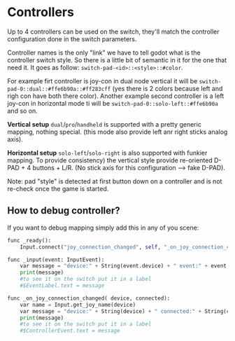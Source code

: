 # Controllers

Up to 4 controllers can be used on the switch, they'll match the controller configuration done in the switch parameters.

Controller names is the only "link" we have to tell godot what is the controller switch style. So there is a little bit of semantic in it for the one that need it. It goes as follow: `switch-pad-<id>::<style>::#color`.

For example firt controller is joy-con in dual node vertical it will be `switch-pad-0::dual::#ffe6b90a::#ff283cff` (yes there is 2 colors because left and righ con have both there color). Another example second controller is a left joy-con in horizontal mode ti will be `switch-pad-0::solo-left::#ffe6b90a` and so on.

**Vertical setup** `dual`/`pro`/`handheld` is supported with a pretty generic mapping, nothing special. (this mode also provide left anr right sticks analog axis).

**Horizontal setup** `solo-left`/`solo-right` is also supported with funkier mapping. To provide consistency) the vertical style provide re-oriented D-PAD + 4 buttons + L/R. (No stick axis for this configuration --> fake D-PAD).

Note: pad "style" is detected at first button down on a controller and is not re-check once the game is started.

## How to debug controller?

If you want to debug mapping simply add this in any of you scene:

```python
func _ready():
    Input.connect("joy_connection_changed", self, "_on_joy_connection_changed")

func _input(event: InputEvent):
    var message = "device:" + String(event.device) + " event:" + event.as_text()
    print(message)
    #to see it on the switch put it in a label
    #$EventLabel.text = message

func _on_joy_connection_changed( device, connected):
    var name = Input.get_joy_name(device)
    var message = "device:" + String(device) + " connected:" + String(connected) + " name:" + name
    print(message) 
    #to see it on the switch put it in a label
    #$ControllerEvent.text = message
```